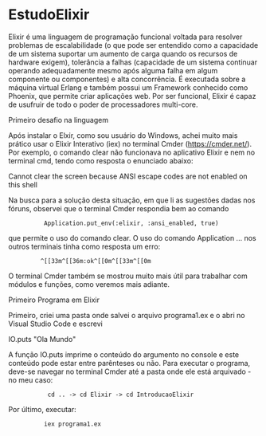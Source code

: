 # EstudoElixir

Elixir é uma linguagem de programação funcional voltada para resolver problemas de escalabilidade (o que pode ser entendido como a capacidade de um sistema suportar um aumento de carga quando os recursos de hardware exigem), tolerância a falhas (capacidade de um sistema continuar operando adequadamente mesmo após alguma falha em algum
componente ou componentes) e alta concorrência. É executada sobre a máquina virtual Erlang e também possui um Framework conhecido como Phoenix, que permite criar aplicações web. Por ser funcional, Elixir é capaz de usufruir de todo o poder de processadores multi-core.

Primeiro desafio na linguagem

Após instalar o Elxir, como sou usuário do Windows, achei muito mais prático usar o Elixir Interativo (iex) no terminal Cmder (https://cmder.net/). Por exemplo, o comando clear não funcionava no aplicativo Elixir e nem no terminal cmd, tendo como resposta o enunciado abaixo:

Cannot clear the screen because ANSI escape codes are not enabled on this shell

Na busca para a solução desta situação, em que li as sugestões dadas nos fóruns, observei que o terminal Cmder respondia bem ao comando 

              Application.put_env(:elixir, :ansi_enabled, true)

que permite o uso do comando clear. 
O uso do comando Application ... nos outros terminais tinha como resposta um erro:

             ^[[33m^[[36m:ok^[[0m^[[33m^[[0m

O terminal Cmder também se mostrou muito mais útil para trabalhar com módulos e funções, como veremos mais adiante.

Primeiro Programa em Elixir

Primeiro, criei uma pasta onde salvei o arquivo programa1.ex e o abri no Visual Studio Code e escrevi

IO.puts "Ola Mundo"

A função IO.puts imprime o conteúdo do argumento no console e este conteúdo pode estar entre parênteses ou não. Para executar o programa, deve-se navegar no terminal Cmder até a pasta onde ele está arquivado - no meu caso:

               cd .. -> cd Elixir -> cd IntroducaoElixir

Por último, executar:

              iex programa1.ex
